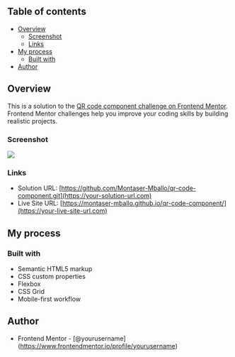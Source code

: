 ## Table of contents

- [Overview](#overview)
  - [Screenshot](#screenshot)
  - [Links](#links)
- [My process](#my-process)
  - [Built with](#built-with)
- [Author](#author)

## Overview

This is a solution to the [QR code component challenge on Frontend Mentor](https://www.frontendmentor.io/challenges/qr-code-component-iux_sIO_H). Frontend Mentor challenges help you improve your coding skills by building realistic projects. 

### Screenshot

![](images/screenshot.jpg)

### Links

- Solution URL: [https://github.com/Montaser-Mballo/qr-code-component.git](https://your-solution-url.com)
- Live Site URL: [https://montaser-mballo.github.io/qr-code-component/](https://your-live-site-url.com)

## My process

### Built with

- Semantic HTML5 markup
- CSS custom properties
- Flexbox
- CSS Grid
- Mobile-first workflow

## Author

- Frontend Mentor - [@yourusername] (https://www.frontendmentor.io/profile/yourusername)
